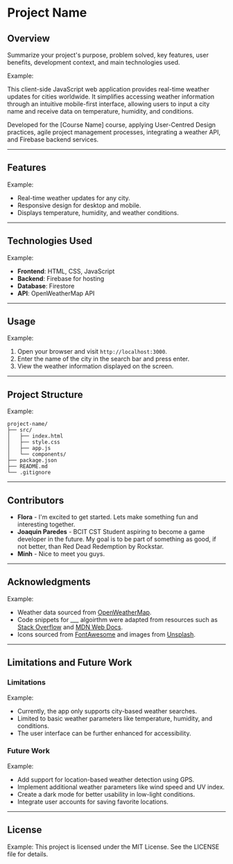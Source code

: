 
# Project Name

## Overview
Summarize your project's purpose, problem solved, key features, user benefits, development context, and main technologies used.

Example:

This client-side JavaScript web application provides real-time weather updates for cities worldwide. It simplifies accessing weather information through an intuitive mobile-first interface, allowing users to input a city name and receive data on temperature, humidity, and conditions.

Developed for the [Course Name] course, applying User-Centred Design practices, agile project management processes, integrating a weather API, and Firebase backend services.

---

## Features

Example:
- Real-time weather updates for any city.
- Responsive design for desktop and mobile.
- Displays temperature, humidity, and weather conditions.

---

## Technologies Used

Example:
- **Frontend**: HTML, CSS, JavaScript
- **Backend**: Firebase for hosting
- **Database**: Firestore
- **API**: OpenWeatherMap API

---

## Usage

Example:
1. Open your browser and visit `http://localhost:3000`.
2. Enter the name of the city in the search bar and press enter.
3. View the weather information displayed on the screen.

---

## Project Structure

Example:
```
project-name/
├── src/
│   ├── index.html
│   ├── style.css
│   ├── app.js
│   └── components/
├── package.json
├── README.md
└── .gitignore
```

---

## Contributors
- **Flora** - I'm excited to get started. Lets make something fun and interesting together.
- **Joaquin Paredes** - BCIT CST Student aspiring to become a game developer in the future. My goal is to be part of something as good, if not better, than Red Dead Redemption by Rockstar.
- **Minh** - Nice to meet you guys.
---

## Acknowledgments

Example:
- Weather data sourced from [OpenWeatherMap](https://openweathermap.org/).
- Code snippets for ___ algoirthm were adapted from resources such as [Stack Overflow](https://stackoverflow.com/) and [MDN Web Docs](https://developer.mozilla.org/).
- Icons sourced from [FontAwesome](https://fontawesome.com/) and images from [Unsplash](https://unsplash.com/).

---

## Limitations and Future Work
### Limitations

Example:
- Currently, the app only supports city-based weather searches.
- Limited to basic weather parameters like temperature, humidity, and conditions.
- The user interface can be further enhanced for accessibility.

### Future Work

Example: 
- Add support for location-based weather detection using GPS.
- Implement additional weather parameters like wind speed and UV index.
- Create a dark mode for better usability in low-light conditions.
- Integrate user accounts for saving favorite locations.

---

## License

Example:
This project is licensed under the MIT License. See the LICENSE file for details.